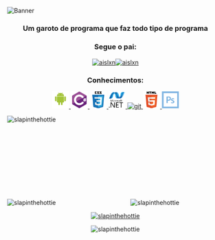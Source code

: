 ![Banner](https://wallpaperaccess.com/full/2471354.gif)



<h3 align="center">Um garoto de programa que faz todo tipo de programa</h3><p align="left"> 
    

</p><h3 align="center">Segue o pai:</h3>


<p align="center">
<a href="https://twitter.com/aislxn" target="blank"><img align="center" src="https://raw.githubusercontent.com/rahuldkjain/github-profile-readme-generator/master/src/images/icons/Social/twitter.svg" alt="aislxn" height="30 " width="40" /></a><a href="https://instagram.com/aislxn" target="blank"><img align="center" src="https://raw.githubusercontent.com/rahuldkjain/github-profile-readme-generator/master/src/images/icons/Social/instagram.svg" alt="aislxn" height="30" width="40" /></a>

</p><h3 align="center">Conhecimentos:</h3>
<p align="center">
<a href="https://developer.android.com" target="_blank" rel="noreferrer"> <img src="https://raw.githubusercontent.com/devicons/devicon/master/icons/android/android-original-wordmark.svg" alt="android" width="40" height="40"/> </a> <a href="https://www.w3schools.com/cs/" target="_blank" rel="noreferrer"> <img src="https://raw.githubusercontent.com/devicons/devicon/master/icons/csharp/csharp-original.svg" alt="csharp" width="40" height="40"/> </a> <a href="https://www.w3schools.com/css/" target="_blank" rel="noreferrer"> <img src="https://raw.githubusercontent.com/devicons/devicon/master/icons/css3/css3-original-wordmark.svg" alt="css3" width="40" height="40"/> </a> <a href="https://dotnet.microsoft.com/" target="_blank" rel="noreferrer"> <img src="https://raw.githubusercontent.com/devicons/devicon/master/icons/dot-net/dot-net-original-wordmark.svg" alt="dotnet" width="40" height="40"/> </a> <a href="https://git-scm.com/" target="_blank" rel="noreferrer"> <img src="https://www.vectorlogo.zone/logos/git-scm/git-scm-icon.svg" alt="git" width="40" height="40"/> </a> <a href="https://www.w3.org/html/" target="_blank" rel="noreferrer"> <img src="https://raw.githubusercontent.com/devicons/devicon/master/icons/html5/html5-original-wordmark.svg" alt="html5" width="40" height="40"/> </a> <a href="https://www.photoshop.com/en" target="_blank" rel="noreferrer"> <img src="https://raw.githubusercontent.com/devicons/devicon/master/icons/photoshop/photoshop-line.svg" alt="photoshop" width="40" height="40"/> </a> </p>
</a>


<p style="align:center;">
    <img src="https://github-readme-stats.vercel.app/api/top-langs?username=slapinthehottie&show_icons=true&locale=en&layout=compact&theme=radical" alt="slapinthehottie" style="display:block; margin: 0 auto; width: 1100px; height: 180px;">
</p>
   
   
<p><img align="left" src="https://github-readme-streak-stats.herokuapp.com/?user=slapinthehottie&theme=radical" alt="slapinthehottie" style="width:45%"/></p>

<p>&nbsp;<img align="right" src="https://github-readme-stats.vercel.app/api?username=slapinthehottie&show_icons=true&locale=en&theme=radical" alt="slapinthehottie" style="width:43%"/></p>



<p align="center"> <a href="https://github.com/ryo-ma/github-profile-trophy"><img src="https://github-profile-trophy.vercel.app/?username=slapinthehottie&theme=radical" alt="slapinthehottie" /></a> </p>

<p align="center"> <img src="https://komarev.com/ghpvc/?username=slapinthehottie&label=Profile%20views&color=0e75b6&style=flat&theme=radical" alt="slapinthehottie"  /> </p>



                                                                                                               
